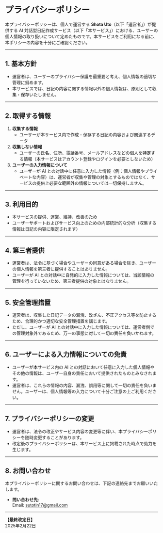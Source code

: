 # プライバシーポリシー

本プライバシーポリシーは、個人で運営する **Shota Uto**（以下「運営者」）が提供する AI 対話型日記作成サービス（以下「本サービス」）における、ユーザーの個人情報の取り扱いについて定めたものです。本サービスをご利用になる前に、本ポリシーの内容を十分にご確認ください。

---

## 1. 基本方針

- 運営者は、ユーザーのプライバシー保護を最重要と考え、個人情報の適切な管理に努めます。  
- 本サービスでは、日記の内容に関する情報以外の個人情報は、原則として収集・保存いたしません。

---

## 2. 取得する情報

1. **収集する情報**  
   - ユーザーが本サービス内で作成・保存する日記の内容および関連するデータ  
2. **収集しない情報**  
   - ユーザーの氏名、住所、電話番号、メールアドレスなどの個人を特定する情報（本サービスはアカウント登録やログインを必要としないため）  
3. **ユーザーの入力情報について**  
   - ユーザーが AI との対話中に任意に入力した情報（例：個人情報やプライベートな内容）は、運営者が収集や管理の対象とするものではなく、サービスの提供上必要な範囲外の情報については一切保持しません。

---

## 3. 利用目的

- 本サービスの提供、運営、維持、改善のため  
- ユーザーサポートおよびサービス向上のための内部統計的な分析（収集する情報は日記の内容に限定されます）

---

## 4. 第三者提供

- 運営者は、法令に基づく場合やユーザーの同意がある場合を除き、ユーザーの個人情報を第三者に提供することはありません。  
- ユーザーが AI との対話中に自発的に入力した情報については、当該情報の管理を行っていないため、第三者提供の対象とはなりません。

---

## 5. 安全管理措置

- 運営者は、収集した日記データの漏洩、改ざん、不正アクセス等を防止するため、合理的かつ適切な安全管理措置を講じます。  
- ただし、ユーザーが AI との対話中に入力した情報については、運営者側での管理対象外であるため、万一の事態に対して一切の責任を負いかねます。

---

## 6. ユーザーによる入力情報についての免責

- ユーザーが本サービス内の AI との対話において任意に入力した個人情報やその他の情報は、ユーザー自身の責任において提供されたものとみなされます。  
- 運営者は、これらの情報の内容、漏洩、誤用等に関して一切の責任を負いません。ユーザーは、個人情報等の入力について十分ご注意の上ご利用ください。

---

## 7. プライバシーポリシーの変更

- 運営者は、法令の改正やサービス内容の変更等に伴い、本プライバシーポリシーを随時変更することがあります。  
- 改定後のプライバシーポリシーは、本サービス上に掲載された時点で効力を生じます。

---

## 8. お問い合わせ

本プライバシーポリシーに関するお問い合わせは、下記の連絡先までお願いいたします。

- **問い合わせ先**:  
  Email: sutotin17@gmail.com  

---

**【最終改定日】**  
2025年2月22日
